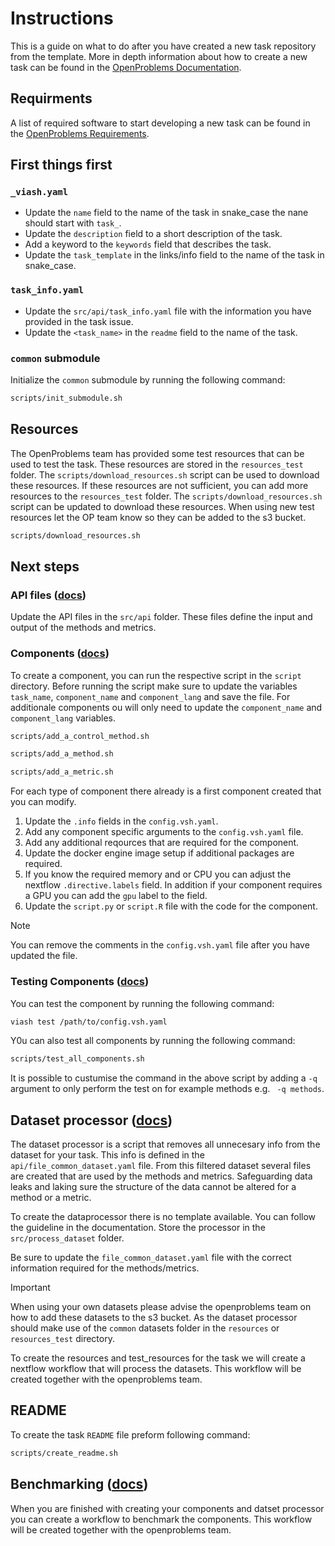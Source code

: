 # Instructions

This is a guide on what to do after you have created a new task repository from the template. More in depth information about how to create a new task can be found in the [OpenProblems Documentation](https://openproblems.bio/documentation/create_task/).

## Requirments

A list of required software to start developing a new task can be found in the [OpenProblems Requirements](https://openproblems.bio/documentation/create_task/requirements).

## First things first

### `_viash.yaml`

* Update the `name` field to the name of the task in snake_case the nane should start with `task_`.
* Update the `description` field to a short description of the task.
* Add a keyword to the `keywords` field that describes the task.
* Update the `task_template` in the links/info field to the name of the task in snake_case.

### `task_info.yaml`

* Update the `src/api/task_info.yaml` file with the information you have provided in the task issue.
* Update the `<task_name>` in the `readme` field to the name of the task.

### `common` submodule

Initialize the `common` submodule by running the following command:

```bash
scripts/init_submodule.sh
```

## Resources

The OpenProblems team has provided some test resources that can be used to test the task. These resources are stored in the `resources_test` folder. The `scripts/download_resources.sh` script can be used to download these resources.
If these resources are not sufficient, you can add more resources to the `resources_test` folder. The `scripts/download_resources.sh` script can be updated to download these resources. When using new test resources let the OP team know so they can be added to the s3 bucket.

```bash	
scripts/download_resources.sh
```

## Next steps

### API files ([docs](https://openproblems.bio/documentation/create_task/design_api))

Update the API files in the `src/api` folder. These files define the input and output of the methods and metrics. 

### Components ([docs](https://openproblems.bio/documentation/create_task/create_components))

To create a component, you can run the respective script in the `script` directory. Before running the script make sure to update the variables `task_name`, `component_name` and `component_lang` and save the file. For additionale components ou will only need to update the `component_name` and `component_lang` variables.

```bash
scripts/add_a_control_method.sh
```

```bash
scripts/add_a_method.sh
```

```bash
scripts/add_a_metric.sh
```

For each type of component there already is a first component created that you can modify.

1. Update the `.info` fields in the  `config.vsh.yaml`.
2. Add any component specific arguments to the `config.vsh.yaml` file.
3. Add any additional reqources that are required for the component.
4. Update the docker engine image setup if additional packages are required.
5. If you know the required memory and or CPU you can adjust the nextflow `.directive.labels` field. In addition if your component requires a GPU you can add the `gpu` label to the field.
6. Update the `script.py` or `script.R` file with the code for the component.

> [!NOTE]
> You can remove the comments in the `config.vsh.yaml` file after you have updated the file.

### Testing Components ([docs](https://openproblems.bio/documentation/create_component/run_tests))

You can test the component by running the following command:

```bash
viash test /path/to/config.vsh.yaml
```

Y0u can also test all components by running the following command:

```bash
scripts/test_all_components.sh
```

It is possible to custumise the command in the above script by adding a `-q` argument to only perform the test on for example methods e.g. ` -q methods`.


## Dataset processor ([docs](https://openproblems.bio/documentation/create_task/dataset_processor))

The dataset processor is a script that removes all unnecesary info from the dataset for your task. This info is defined in the `api/file_common_dataset.yaml` file. From this filtered dataset several files are created that are used by the methods and metrics. Safeguarding data leaks and laking sure the structure of the data cannot be altered for a method or a metric.

To create the dataprocessor there is no template available. You can follow the guideline in the documentation. Store the processor in the `src/process_dataset` folder.

Be sure to update the `file_common_dataset.yaml` file with the correct information required for the methods/metrics.

> [!IMPORTANT]
> When using your own datasets please advise the openproblems team on how to add these datasets to the s3 bucket.
> As the dataset processor should make use of the `common` datasets folder in the `resources` or `resources_test` directory.

To create the resources  and test_resources for the task we will create a nextflow workflow that will process the datasets. This workflow will be created together with the openproblems team.

## README

To create the task `README` file preform following command:

```bash
scripts/create_readme.sh
```

## Benchmarking ([docs](https://openproblems.bio/documentation/create_task/create_workflow))

When you are finished with creating your components and datset processor you can create a workflow to benchmark the components. This workflow will be created together with the openproblems team.
